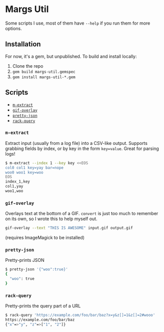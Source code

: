 # Margs Util

Some scripts I use, most of them have `--help` if you run them for more options.

## Installation

For now, it's a gem, but unpublished. To build and install locally:

1. Clone the repo
2. `gem build margs-util.gemspec`
3. `gem install margs-util-*.gem`

## Scripts

- [`m-extract`](#m-extract)
- [`gif-overlay`](#gif-overlay)
- [`pretty-json`](#pretty-json)
- [`rack-query`](#rack-query)

### `m-extract`

Extract input (usually from a log file) into a CSV-like output. Supports grabbing fields by index, or by key in the form `key=value`. Great for parsing logs!

```bash
$ m-extract --index 1 --key key <<EOS
col0 col1 key=yay bar=nope
woo0 woo1 key=woo
EOS
index_1,key
col1,yay
woo1,woo
```

### `gif-overlay`

Overlays text at the bottom of a GIF. `convert` is just too much to remember on its own, so I wrote this to help myself out.

```bash
gif-overlay --text "THIS IS AWESOME" input.gif output.gif
```

(requires ImageMagick to be installed)


### `pretty-json`

Pretty-prints JSON

```bash
$ pretty-json '{"woo":true}'
{
  "woo": true
}
```


### `rack-query`

Pretty-prints the query part of a URL

```bash
$ rack-query 'https://example.com/foo/bar/baz?x=y&z[]=1&z[]=2#wooo'
https://example.com/foo/bar/baz
{"x"=>"y", "z"=>["1", "2"]}
```
